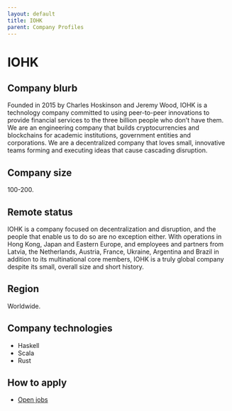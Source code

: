 ```yaml
---
layout: default
title: IOHK
parent: Company Profiles
---
```


# IOHK

## Company blurb

Founded in 2015 by Charles Hoskinson and Jeremy Wood, IOHK is a technology company committed to using peer-to-peer innovations to provide financial services to the three billion people who don’t have them. We are an engineering company that builds cryptocurrencies and blockchains for academic institutions, government entities and corporations. We are a decentralized company that loves small, innovative teams forming and executing ideas that cause cascading disruption.

## Company size

100-200.

## Remote status

IOHK is a company focused on decentralization and disruption, and the people that enable us to do so are no exception either. With operations in Hong Kong, Japan and Eastern Europe, and employees and partners from Latvia, the Netherlands, Austria, France, Ukraine, Argentina and Brazil in addition to its multinational core members, IOHK is a truly global company despite its small, overall size and short history.

## Region

Worldwide.

## Company technologies

- Haskell
- Scala
- Rust

## How to apply

- [Open jobs](https://iohk.io/careers/)
